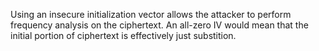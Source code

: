 Using an insecure initialization vector allows the attacker to perform frequency analysis on the ciphertext. An all-zero IV would mean that the initial portion of ciphertext is effectively just substition.
